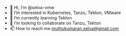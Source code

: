 - 👋 Hi, I’m @selva-vmw
- 👀 I’m interested in Kubernetes, Tanzu, Tekton, VMware
- 🌱 I’m currently learning Tekton
- 💞️ I’m looking to collaborate on Tanzu, Tekton
- 📫 How to reach me muthukumaran.selva@gmail.com

<!---
selva-vmw/selva-vmw is a ✨ special ✨ repository because its `README.md` (this file) appears on your GitHub profile.
You can click the Preview link to take a look at your changes.
--->
